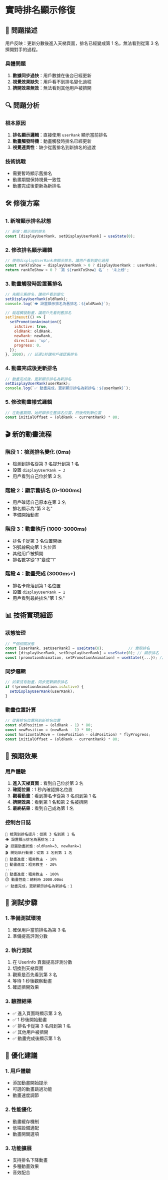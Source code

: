 # 實時排名顯示修復

## 🚨 問題描述

用戶反映：更新分數後進入天梯頁面，排名已經變成第 1 名，無法看到從第 3 名擠開對手的過程。

### 具體問題

1. **數據同步過快**：用戶數據在後台已經更新
2. **視覺效果缺失**：用戶看不到排名變化過程
3. **擠開效果無效**：無法看到其他用戶被擠開

## 🔍 問題分析

### 根本原因

1. **排名顯示邏輯**：直接使用 `userRank` 顯示當前排名
2. **動畫觸發時機**：動畫觸發時排名已經更新
3. **視覺連貫性**：缺少從舊排名到新排名的過渡

### 技術挑戰

- 需要暫時顯示舊排名
- 動畫期間保持視覺一致性
- 動畫完成後更新為新排名

## 🛠️ 修復方案

### 1. **新增顯示排名狀態**

```javascript
// 新增：顯示用的排名
const [displayUserRank, setDisplayUserRank] = useState(0);
```

### 2. **修改排名顯示邏輯**

```javascript
// 使用displayUserRank來顯示排名，讓用戶看到變化過程
const rankToShow = displayUserRank > 0 ? displayUserRank : userRank;
return rankToShow > 0 ? `第 ${rankToShow} 名` : '未上榜';
```

### 3. **動畫觸發時設置舊排名**

```javascript
// 先顯示舊排名，讓用戶看到變化
setDisplayUserRank(oldRank);
console.log(`👁️ 設置顯示排名為舊排名：${oldRank}`);

// 延遲觸發動畫，讓用戶先看到舊排名
setTimeout(() => {
  setPromotionAnimation({
    isActive: true,
    oldRank: oldRank,
    newRank: newRank,
    direction: 'up',
    progress: 0,
  });
}, 1000); // 延遲1秒讓用戶確認舊排名
```

### 4. **動畫完成後更新排名**

```javascript
// 動畫完成後，更新顯示排名為新排名
setDisplayUserRank(userRank);
console.log(`✅ 動畫完成，更新顯示排名為新排名：${userRank}`);
```

### 5. **修改動畫樣式邏輯**

```javascript
// 在動畫期間，始終顯示在舊排名位置，然後飛到新位置
const initialOffset = (oldRank - currentRank) * 80;
```

## 🎬 新的動畫流程

### 階段 1：檢測排名變化 (0ms)

- 檢測到排名從第 3 名提升到第 1 名
- 設置 `displayUserRank = 3`
- 用戶看到自己位於第 3 名

### 階段 2：顯示舊排名 (0-1000ms)

- 用戶確認自己原本在第 3 名
- 排名顯示為"第 3 名"
- 準備開始動畫

### 階段 3：動畫執行 (1000-3000ms)

- 排名卡從第 3 名位置開始
- 沿弧線飛向第 1 名位置
- 其他用戶被擠開
- 排名數字從"3"變成"1"

### 階段 4：動畫完成 (3000ms+)

- 排名卡降落到第 1 名位置
- 設置 `displayUserRank = 1`
- 用戶看到最終排名"第 1 名"

## 📊 技術實現細節

### 狀態管理

```javascript
// 三個相關狀態
const [userRank, setUserRank] = useState(0);           // 實際排名
const [displayUserRank, setDisplayUserRank] = useState(0); // 顯示排名
const [promotionAnimation, setPromotionAnimation] = useState({...}); // 動畫狀態
```

### 同步邏輯

```javascript
// 如果沒有動畫，同步更新顯示排名
if (!promotionAnimation.isActive) {
  setDisplayUserRank(userRank);
}
```

### 動畫位置計算

```javascript
// 從舊排名位置飛到新排名位置
const oldPosition = (oldRank - 1) * 80;
const newPosition = (newRank - 1) * 80;
const horizontalMove = (newPosition - oldPosition) * flyProgress;
const initialOffset = (oldRank - currentRank) * 80;
```

## 🎯 預期效果

### 用戶體驗

1. **進入天梯頁面**：看到自己位於第 3 名
2. **確認位置**：1 秒內確認排名位置
3. **觀看動畫**：看到排名卡從第 3 名飛到第 1 名
4. **擠開效果**：看到第 1 名和第 2 名被擠開
5. **最終結果**：看到自己成為第 1 名

### 控制台日誌

```
🎯 檢測到排名提升：從第 3 名到第 1 名
👁️ 設置顯示排名為舊排名：3
🎬 設置動畫狀態：oldRank=3, newRank=1
🎬 開始執行動畫：從第 3 名到第 1 名
🎨 動畫進度：粗男教主 - 10%
🎨 動畫進度：粗男教主 - 20%
...
🎨 動畫進度：粗男教主 - 100%
⏱️ 動畫性能：總耗時 2000.00ms
✅ 動畫完成，更新顯示排名為新排名：1
```

## 🔧 測試步驟

### 1. **準備測試環境**

1. 確保用戶當前排名為第 3 名
2. 準備提高評測分數

### 2. **執行測試**

1. 在 UserInfo 頁面提高評測分數
2. 切換到天梯頁面
3. 觀察是否先看到第 3 名
4. 等待 1 秒後觀察動畫
5. 確認擠開效果

### 3. **驗證結果**

- ✅ 進入頁面時顯示第 3 名
- ✅ 1 秒後開始動畫
- ✅ 排名卡從第 3 名飛到第 1 名
- ✅ 其他用戶被擠開
- ✅ 動畫完成後顯示第 1 名

## 🚀 優化建議

### 1. **用戶體驗**

- 添加動畫開始提示
- 可選的動畫跳過功能
- 動畫速度調節

### 2. **性能優化**

- 動畫緩存機制
- 低端設備適配
- 動畫開關選項

### 3. **功能擴展**

- 支持排名下降動畫
- 多種動畫效果
- 音效配合
